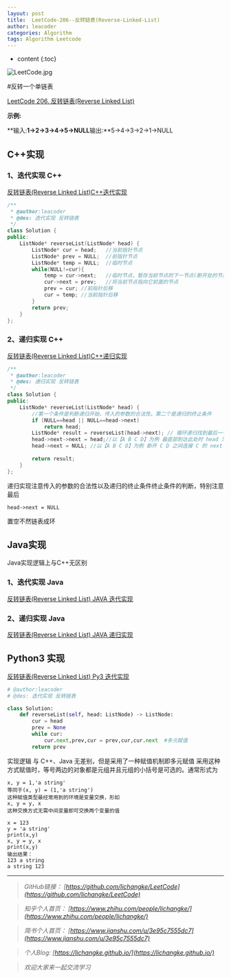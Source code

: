 ```yaml
---
layout: post
title:  LeetCode-206--反转链表(Reverse-Linked-List)
author: leacoder
categories: Algorithm 
tags: Algorithm Leetcode
---
```


* content
{:toc}


![LeetCode.jpg](https://upload-images.jianshu.io/upload_images/16846478-4d8b4d54141e4edc.jpg?imageMogr2/auto-orient/strip%7CimageView2/2/w/1240)


#反转一个单链表

[LeetCode 206\. 反转链表(Reverse Linked List)](https://leetcode-cn.com/problems/reverse-linked-list/)

**示例:**

**输入:**1->2->3->4->5->NULL**输出:**5->4->3->2->1->NULL

## C++实现

### 1、迭代实现 C++

[反转链表(Reverse Linked List)C++迭代实现](https://github.com/CK-Li/LeetCode/blob/master/206.%20Reverse%20Linked%20List/ReverseLinkedList.cpp)

```c++
/**
 * @author:leacoder
 * @des: 迭代实现 反转链表
 */
class Solution {
public:
    ListNode* reverseList(ListNode* head) {
        ListNode* cur = head; 	//当前指针节点
        ListNode* prev = NULL;	//前指针节点
        ListNode* temp = NULL;	//临时节点
        while(NULL!=cur){
            temp = cur->next;	//临时节点，暂存当前节点的下一节点(断开处的节点)，用于后移
            cur->next = prev;	//将当前节点指向它前面的节点
            prev = cur;	//前指针后移
            cur = temp;	//当前指针后移
        }
        return prev;
    }
};
``` 

### 2、递归实现 C++
[反转链表(Reverse Linked List)C++递归实现](https://github.com/CK-Li/LeetCode/blob/master/206.%20Reverse%20Linked%20List/ReverseLinkedList_2.cpp)

```c++
/**
 * @author:leacoder
 * @des: 递归实现 反转链表
 */
class Solution {
public:
    ListNode* reverseList(ListNode* head) {
        //第一个条件是判断递归开始，传入的参数的合法性。第二个是递归的终止条件
        if (NULL==head || NULL==head->next) 
            return head; 
        ListNode* result = reverseList(head->next); // 循环递归找到最后一个节点 (head->next为最后一节点） 那么 result指向最后节点 以【A B C D】为例 指向 D
        head->next->next = head;//以【A B C D】为例 最底部到达此处时 head 为 C ,head->next 为 D ，反转为  head->next->next 为 C (head)
        head->next = NULL; //以【A B C D】为例 断开 C D 之间连接 C 的 next 指向 NULL，即为  head->next = NULL 如果不断掉 C D成环 递归无法终止
        
        return result; 
    }
};
```
递归实现注意传入的参数的合法性以及递归的终止条件终止条件的判断，特别注意 最后
```
head->next = NULL 
```
置空不然链表成环
## Java实现
Java实现逻辑上与C++无区别
### 1、迭代实现 Java
[反转链表(Reverse Linked List) JAVA 迭代实现](https://github.com/CK-Li/LeetCode/blob/master/206.%20Reverse%20Linked%20List/ReverseLinkedList.java)
### 2、递归实现 Java
[反转链表(Reverse Linked List) JAVA 递归实现](https://github.com/CK-Li/LeetCode/blob/master/206.%20Reverse%20Linked%20List/ReverseLinkedList_2.java)
## Python3 实现
[反转链表(Reverse Linked List) Py3 迭代实现](https://github.com/CK-Li/LeetCode/blob/master/206.%20Reverse%20Linked%20List/ReverseLinkedList_2.py)
```python
# @author:leacoder
# @des: 迭代实现 反转链表

class Solution:
    def reverseList(self, head: ListNode) -> ListNode:
        cur = head
        prev = None
        while cur:
            cur.next,prev,cur = prev,cur,cur.next  #多元赋值
        return prev
```
实现逻辑 与 C++、Java 无差别，但是采用了一种赋值机制即多元赋值
采用这种方式赋值时，等号两边的对象都是元组并且元组的小括号是可选的。通常形式为
```
x, y = 1,'a string'
等同于(x, y) = (1,'a string') 
这种赋值类型最经常用到的环境是变量交换，形如
x, y = y, x
这种交换方式无需中间变量即可交换两个变量的值
```

```
x = 123
y = 'a string'
print(x,y)
x, y = y, x
print(x,y)
输出结果：
123 a string
a string 123
```
----
>*GitHub链接：*
>*[https://github.com/lichangke/LeetCode](https://github.com/lichangke/LeetCode)*

>*知乎个人首页：*
>*[https://www.zhihu.com/people/lichangke/](https://www.zhihu.com/people/lichangke/)*

>*简书个人首页：*
>*[https://www.jianshu.com/u/3e95c7555dc7](https://www.jianshu.com/u/3e95c7555dc7)*

>*个人Blog:*
>*[https://lichangke.github.io/](https://lichangke.github.io/)*

>*欢迎大家来一起交流学习*

